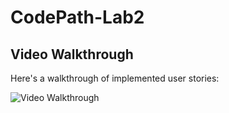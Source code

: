 # CodePath-Lab2

## Video Walkthrough 

Here's a walkthrough of implemented user stories:

<img src='http://i.imgur.com/uE8Ezn9.gif' title='Video Walkthrough' width='' alt='Video Walkthrough' />
